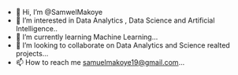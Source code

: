 - 👋 Hi, I’m @SamwelMakoye
- 👀 I’m interested in Data Analytics , Data Science and Artificial Intelligence..
- 🌱 I’m currently learning Machine Learning...
- 💞️ I’m looking to collaborate on Data Analytics and Science realted projects...
- 📫 How to reach me samuelmakoye19@gmail.com...

<!---
SamwelMakoye/SamwelMakoye is a ✨ special ✨ repository because its `README.md` (this file) appears on your GitHub profile.
You can click the Preview link to take a look at your changes.
--->
